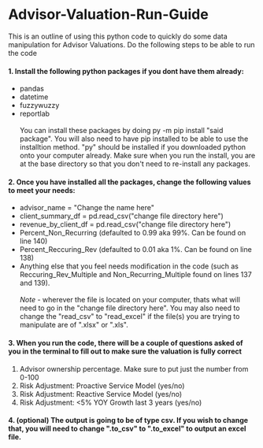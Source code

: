 # Advisor-Valuation-Run-Guide
This is an outline of using this python code to quickly do some data manipulation for Advisor Valuations. Do the following steps to be able to run the code
#### 1. Install the following python packages if you dont have them already:
  - pandas
  - datetime
  - fuzzywuzzy 
  - reportlab
<br><br>
You can install these packages by doing py -m pip install "said package". You will also need to have pip installed to be able to use the installtion method. "py" should be
installed if you downloaded python onto your computer already. Make sure when you run the install, you are at the base directory so that you don't need to re-install any packages.
#### 2. Once you have installed all the packages, change the following values to meet your needs:
  - advisor_name = "Change the name here"
  - client_summary_df = pd.read_csv("change file directory here")
  - revenue_by_client_df = pd.read_csv("change file directory here")
  - Percent_Non_Recurring (defaulted to 0.99 aka 99%. Can be found on line 140)
  - Percent_Reccuring_Rev (defaulted to 0.01 aka 1%. Can be found on line 138)
  - Anything else that you feel needs modification in the code (such as Reccuring_Rev_Multiple and Non_Recurring_Multiple found on lines 137 and 139).
<br> <br>  *Note* - wherever the file is located on your computer, thats what will need to go in the "change file directory here". You may also need to change the "read_csv" to "read_excel"
if the file(s) you are trying to manipulate are of ".xlsx" or ".xls".
#### 3. When you run the code, there will be a couple of questions asked of you in the terminal to fill out to make sure the valuation is fully correct
  1. Advisor ownership percentage. Make sure to put just the number from 0-100
  2. Risk Adjustment: Proactive Service Model (yes/no)
  3. Risk Adjustment: Reactive Service Model (yes/no)
  4. Risk Adjustment: <5% YOY Growth last 3 years (yes/no)
#### 4. (optional) The output is going to be of type csv. If you wish to change that, you will need to change ".to_csv" to ".to_excel" to output an excel file.

